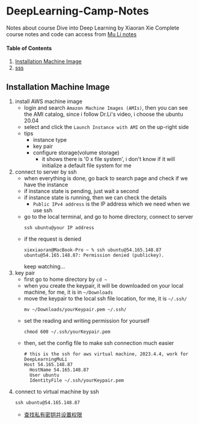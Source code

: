 # DeepLearning-Camp-Notes
Notes about course Dive into Deep Learning by Xiaoran Xie
Complete course notes and code can access from [Mu Li notes](https://github.com/MLNLP-World/DeepLearning-MuLi-Notes)
#### Table of Contents
1. [Installation Machine Image](#anchor_1)<br/>
2. [sss](#anchor_14)<br/>

## Installation Machine Image<a name="anchor_1"></a>
1. install AWS machine image
    - login and search ```Amazon Machine Images (AMIs)```, then you can see the AMI catalog, since i follow Dr.Li's video, i choose the ubuntu 20.04
    - select and click the ```Launch Instance with AMI``` on the up-right side
    - tips
        - instance type
        - key pair
        - configure storage(volume storage)
            - it shows there is '0 x file system', i don't know if it will initialize a default file system for me
2. connect to server by ssh
    - when everything is done, go back to search page and check if we have the instance
    - if instance state is pending, just wait a second
    - if instance state is running, then we can check the details
        - ```Public IPv4 address``` is the IP address which we need when we use ssh
    - go to the local terminal, and go to home directory, connect to server
        ```
        ssh ubuntu@your IP address
        ```
    - if the request is denied
        ```
        xiexiaoran@MacBook-Pro ~ % ssh ubuntu@54.165.148.87
        ubuntu@54.165.148.87: Permission denied (publickey).
        ```
        keep watching... 
3. key pair 
    - first go to home directory by ```cd ~```
    - when you create the keypair, it will be downloaded on your local machine, for me, it is in ```~/Downloads```
    - move the keypair to the local ssh file location, for me, it is ```~/.ssh/```
      ```
      mv ~/Downloads/yourKeypair.pem ~/.ssh/
      ```
    - set the reading and writing permission for yourself
      ```
      chmod 600 ~/.ssh/yourKeypair.pem
      ```
    - then, set the config file to make ssh connection much easier
      ```
      # this is the ssh for aws virtual machine, 2023.4.4, work for DeepLearningMuLi
      Host 54.165.148.87
        HostName 54.165.148.87
        User ubuntu
        IdentityFile ~/.ssh/yourKeypair.pem
      ```
3. connect to virtual machine by ssh
    ```
    ssh ubuntu@54.165.148.87
    ```
    - [查找私有密钥并设置权限](https://docs.aws.amazon.com/zh_cn/AWSEC2/latest/UserGuide/connection-prereqs.html#connection-prereqs-private-key)

